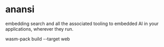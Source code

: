 # anansi
embedding search and all the associated tooling to embedded AI in your applications, wherever they run.

wasm-pack build --target web